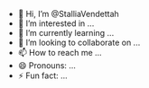 - 👋 Hi, I’m @StalliaVendettah
- 👀 I’m interested in ...
- 🌱 I’m currently learning ...
- 💞️ I’m looking to collaborate on ...
- 📫 How to reach me ...
- 😄 Pronouns: ...
- ⚡ Fun fact: ...

<!---
StalliaVendettah/StalliaVendettah is a ✨ special ✨ repository because its `README.md` (this file) appears on your GitHub profile.
You can click the Preview link to take a look at your changes.
--->
